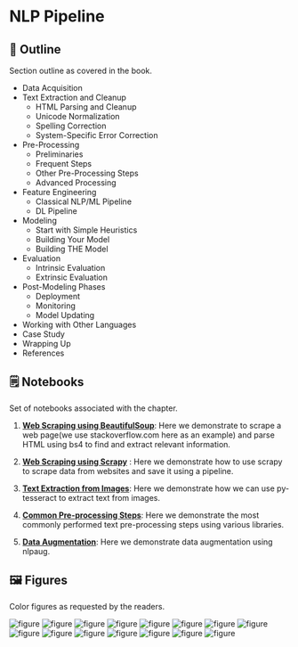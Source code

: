 
# NLP Pipeline

## 🔖 Outline

Section outline as covered in the book. 

* Data Acquisition
* Text Extraction and Cleanup
  * HTML Parsing and Cleanup
  * Unicode Normalization
  * Spelling Correction
  * System-Specific Error Correction
* Pre-Processing
  * Preliminaries
  * Frequent Steps
  * Other Pre-Processing Steps
  * Advanced Processing
* Feature Engineering
  * Classical NLP/ML Pipeline
  * DL Pipeline
* Modeling
  * Start with Simple Heuristics
  * Building Your Model
  * Building THE Model
* Evaluation
  * Intrinsic Evaluation
  * Extrinsic Evaluation
* Post-Modeling Phases
  * Deployment
  * Monitoring
  * Model Updating
* Working with Other Languages
* Case Study
* Wrapping Up
* References


## 🗒️ Notebooks

Set of notebooks associated with the chapter. 

1. **[Web Scraping using BeautifulSoup](https://github.com/practical-nlp/practical-nlp/blob/master/Ch2/01_WebScraping_using_BeautifulSoup.ipynb)**: Here we demonstrate to scrape a web page(we use stackoverflow.com here as an example) and parse HTML using bs4 to find and extract relevant information.

2. **[Web Scraping using Scrapy](https://github.com/practical-nlp/practical-nlp/tree/master/Ch2/02_WebScraping_using_scrapy)** : Here we demonstrate how to use scrapy to scrape data from websites and save it using a pipeline.

3. **[Text Extraction from Images](https://github.com/practical-nlp/practical-nlp/blob/master/Ch2/03_Extracting_text_from_images_tesseract.ipynb)**: Here we demonstrate how we can use py-tesseract to extract text from images. 

4. **[Common Pre-processing Steps](https://github.com/practical-nlp/practical-nlp/blob/master/Ch2/04_Tokenization_Stemming_lemmatization_stopword_postagging.ipynb)**: Here we demonstrate the most commonly performed text pre-processing steps using various libraries. 

5. **[Data Augmentation](https://github.com/practical-nlp/practical-nlp/blob/master/Ch2/05_Data_Augmentation_Using_NLPaug.ipynb)**: Here we demonstrate data augmentation using nlpaug.


## 🖼️ Figures

Color figures as requested by the readers. 

![figure](https://github.com/practical-nlp/practical-nlp-figures/raw/master/figures/2-1.png)
![figure](https://github.com/practical-nlp/practical-nlp-figures/raw/master/figures/2-2.png)
![figure](https://github.com/practical-nlp/practical-nlp-figures/raw/master/figures/2-3.png)
![figure](https://github.com/practical-nlp/practical-nlp-figures/raw/master/figures/2-4.png)
![figure](https://github.com/practical-nlp/practical-nlp-figures/raw/master/figures/2-5.png)
![figure](https://github.com/practical-nlp/practical-nlp-figures/raw/master/figures/2-6.png)
![figure](https://github.com/practical-nlp/practical-nlp-figures/raw/master/figures/2-7.png)
![figure](https://github.com/practical-nlp/practical-nlp-figures/raw/master/figures/2-8.png)
![figure](https://github.com/practical-nlp/practical-nlp-figures/raw/master/figures/2-9.png)
![figure](https://github.com/practical-nlp/practical-nlp-figures/raw/master/figures/2-10.png)
![figure](https://github.com/practical-nlp/practical-nlp-figures/raw/master/figures/2-11.png)
![figure](https://github.com/practical-nlp/practical-nlp-figures/raw/master/figures/2-12.png)
![figure](https://github.com/practical-nlp/practical-nlp-figures/raw/master/figures/2-13.png)
![figure](https://github.com/practical-nlp/practical-nlp-figures/raw/master/figures/2-14.png)
![figure](https://github.com/practical-nlp/practical-nlp-figures/raw/master/figures/2-15.png)



